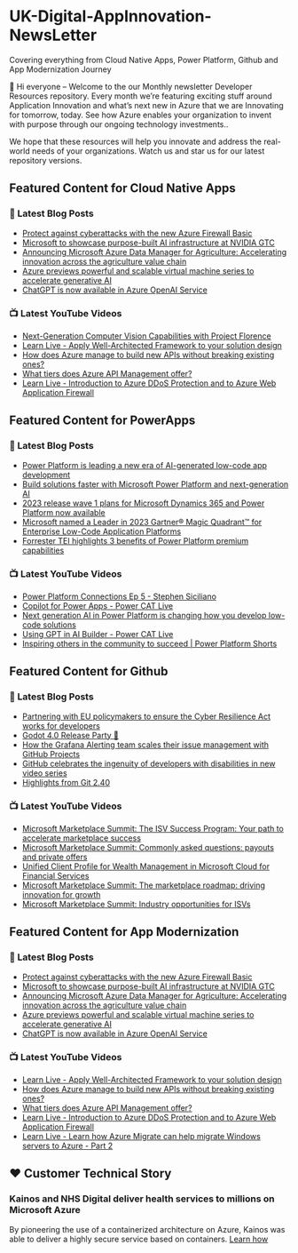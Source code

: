 # UK-Digital-AppInnovation-NewsLetter

Covering everything from Cloud Native Apps, Power Platform, Github and App Modernization Journey

👋 Hi everyone – Welcome to the our Monthly newsletter Developer Resources repository. Every month we’re featuring exciting stuff around Application Innovation and what’s next new in Azure that we are Innovating for tomorrow, today. See how Azure enables your organization to invent with purpose through our ongoing technology investments..


We hope that these resources will help you innovate and address the real-world needs of your organizations. Watch us and star us for our latest repository versions.

## Featured Content for Cloud Native Apps


### 📝 Latest Blog Posts

    
<!-- BLOGCNA:START -->
- [Protect against cyberattacks with the new Azure Firewall Basic](https://azure.microsoft.com/blog/protect-against-cyberattacks-with-the-new-azure-firewall-basic/)
- [Microsoft to showcase purpose-built AI infrastructure at NVIDIA GTC](https://azure.microsoft.com/blog/microsoft-to-showcase-purposebuilt-ai-infrastructure-at-nvidia-gtc/)
- [Announcing Microsoft Azure Data Manager for Agriculture: Accelerating innovation across the agriculture value chain](https://azure.microsoft.com/blog/announcing-microsoft-azure-data-manager-for-agriculture-accelerating-innovation-across-the-agriculture-value-chain/)
- [Azure previews powerful and scalable virtual machine series to accelerate generative AI](https://azure.microsoft.com/blog/azure-previews-powerful-and-scalable-virtual-machine-to-help-customers-accelerate-ai/)
- [ChatGPT is now available in Azure OpenAI Service](https://azure.microsoft.com/blog/chatgpt-is-now-available-in-azure-openai-service/)
<!-- BLOGCNA:END -->

### 📺 Latest YouTube Videos

 
<!-- YOUTUBECNA:START -->
- [Next-Generation Computer Vision Capabilities with Project Florence](https://www.youtube.com/watch?v=1cHVk0Z8sL0)
- [Learn Live - Apply Well-Architected Framework to your solution design](https://www.youtube.com/watch?v=Hj8aIFEz29U)
- [How does Azure manage to build new APIs without breaking existing ones?](https://www.youtube.com/watch?v=tuHCuxHxuVQ)
- [What tiers does Azure API Management offer?](https://www.youtube.com/watch?v=NGG38bewVNg)
- [Learn Live - Introduction to Azure DDoS Protection and to Azure Web Application Firewall](https://www.youtube.com/watch?v=75JxX44Opc8)
<!-- YOUTUBECNA:END -->

##  Featured Content for PowerApps
### 📝 Latest Blog Posts
<!-- BLOGPOWER:START -->
- [Power Platform is leading a new era of AI-generated low-code app development](https://cloudblogs.microsoft.com/powerplatform/2023/03/16/power-platform-is-leading-a-new-era-of-ai-generated-low-code-app-development/)
- [Build solutions faster with Microsoft Power Platform and next-generation AI](https://cloudblogs.microsoft.com/powerplatform/2023/03/06/build-solutions-faster-with-microsoft-power-platform-and-next-generation-ai/)
- [2023 release wave 1 plans for Microsoft Dynamics 365 and Power Platform now available](https://cloudblogs.microsoft.com/dynamics365/bdm/2023/01/25/2023-release-wave-1-plans-for-microsoft-dynamics-365-and-power-platform-now-available/)
- [Microsoft named a Leader in 2023 Gartner® Magic Quadrant™ for Enterprise Low-Code Application Platforms](https://powerapps.microsoft.com/en-us/blog/microsoft-named-a-leader-in-2023-gartner-magic-quadrant-for-enterprise-low-code-application-platforms/)
- [Forrester TEI highlights 3 benefits of Power Platform premium capabilities](https://cloudblogs.microsoft.com/powerplatform/2022/11/28/forrester-tei-highlights-3-benefits-of-power-platform-premium-capabilities/)
<!-- BLOGPOWER:END -->
 ### 📺 Latest YouTube Videos
    
<!-- YOUTUBEPOWER:START -->
- [Power Platform Connections Ep 5 - Stephen Siciliano](https://www.youtube.com/watch?v=sT0w0kX_Qj8)
- [Copilot for Power Apps - Power CAT Live](https://www.youtube.com/watch?v=f9wPTl-xKyU)
- [Next generation AI in Power Platform is changing how you develop low-code solutions](https://www.youtube.com/watch?v=aYKLQKPA9yI)
- [Using GPT in AI Builder - Power CAT Live](https://www.youtube.com/watch?v=aq3oTqByGmA)
- [Inspiring others in the community to succeed | Power Platform Shorts](https://www.youtube.com/watch?v=6BgiC2wVCmU)
<!-- YOUTUBEPOWER:END -->

##  Featured Content for Github
### 📝 Latest Blog Posts
<!-- BLOGGITHUB:START -->
- [Partnering with EU policymakers to ensure the Cyber Resilience Act works for developers](https://github.blog/2023-03-17-partnering-with-eu-policymakers-to-ensure-the-cyber-resilience-act-works-for-developers/)
- [Godot 4.0 Release Party 🎉](https://github.blog/2023-03-16-godot-4-0-release-party/)
- [How the Grafana Alerting team scales their issue management with GitHub Projects](https://github.blog/2023-03-15-how-the-grafana-alerting-team-scales-their-issue-management-with-github-projects/)
- [GitHub celebrates the ingenuity of developers with disabilities in new video series](https://github.blog/2023-03-14-github-celebrates-the-ingenuity-of-developers-with-disabilities-in-new-video-series/)
- [Highlights from Git 2.40](https://github.blog/2023-03-13-highlights-from-git-2-40/)
<!-- BLOGGITHUB:END -->
### 📺 Latest YouTube Videos
<!-- YOUTUBEGITHUB:START -->
- [Microsoft Marketplace Summit: The ISV Success Program: Your path to accelerate marketplace success](https://www.youtube.com/watch?v=AwBRvh-dk48)
- [Microsoft Marketplace Summit: Commonly asked questions: payouts and private offers](https://www.youtube.com/watch?v=9dhD25L3HHY)
- [Unified Client Profile for Wealth Management in Microsoft Cloud for Financial Services](https://www.youtube.com/watch?v=Z27qnDLyH2E)
- [Microsoft Marketplace Summit: The marketplace roadmap: driving innovation for growth](https://www.youtube.com/watch?v=U_KioLonPTw)
- [Microsoft Marketplace Summit: Industry opportunities for ISVs](https://www.youtube.com/watch?v=DAFrbmQE6m4)
<!-- YOUTUBEGITHUB:END -->
##  Featured Content for App Modernization
### 📝 Latest Blog Posts
<!-- BLOGAPPMOD:START -->
- [Protect against cyberattacks with the new Azure Firewall Basic](https://azure.microsoft.com/blog/protect-against-cyberattacks-with-the-new-azure-firewall-basic/)
- [Microsoft to showcase purpose-built AI infrastructure at NVIDIA GTC](https://azure.microsoft.com/blog/microsoft-to-showcase-purposebuilt-ai-infrastructure-at-nvidia-gtc/)
- [Announcing Microsoft Azure Data Manager for Agriculture: Accelerating innovation across the agriculture value chain](https://azure.microsoft.com/blog/announcing-microsoft-azure-data-manager-for-agriculture-accelerating-innovation-across-the-agriculture-value-chain/)
- [Azure previews powerful and scalable virtual machine series to accelerate generative AI](https://azure.microsoft.com/blog/azure-previews-powerful-and-scalable-virtual-machine-to-help-customers-accelerate-ai/)
- [ChatGPT is now available in Azure OpenAI Service](https://azure.microsoft.com/blog/chatgpt-is-now-available-in-azure-openai-service/)
<!-- BLOGAPPMOD:END -->
### 📺 Latest YouTube Videos
<!-- YOUTUBEAPPMOD:START -->
- [Learn Live - Apply Well-Architected Framework to your solution design](https://www.youtube.com/watch?v=Hj8aIFEz29U)
- [How does Azure manage to build new APIs without breaking existing ones?](https://www.youtube.com/watch?v=tuHCuxHxuVQ)
- [What tiers does Azure API Management offer?](https://www.youtube.com/watch?v=NGG38bewVNg)
- [Learn Live - Introduction to Azure DDoS Protection and to Azure Web Application Firewall](https://www.youtube.com/watch?v=75JxX44Opc8)
- [Learn Live - Learn how Azure Migrate can help migrate Windows servers to Azure - Part 2](https://www.youtube.com/watch?v=pj7P5ohCCXc)
<!-- YOUTUBEAPPMOD:END -->


## ♥️ Customer Technical Story 

### Kainos and NHS Digital deliver health services to millions on Microsoft Azure

By pioneering the use of a containerized architecture on Azure, Kainos was able to deliver a highly secure service based on containers. [Learn how](https://customers.microsoft.com/en-us/story/1368348549535774520-kainos-and-nhs-digital-deliver-health-services-to-millions-on-microsoft-azure)

